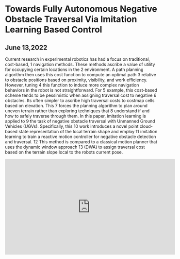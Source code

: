 # Towards Fully Autonomous Negative Obstacle Traversal Via Imitation Learning Based Control
## June 13,2022
Current research in experimental robotics has had a focus on traditional, cost-based, 1
navigation methods. These methods ascribe a value of utility for occupying certain locations in the 2
environment. A path planning algorithm then uses this cost function to compute an optimal path 3
relative to obstacle positions based on proximity, visibility, and work efficiency. However, tuning 4
this function to induce more complex navigation behaviors in the robot is not straightforward. For 5
example, this cost-based scheme tends to be pessimistic when assigning traversal cost to negative 6
obstacles. Its often simpler to ascribe high traversal costs to costmap cells based on elevation. This 7
forces the planning algorithm to plan around uneven terrain rather than exploring techniques that 8
understand if and how to safely traverse through them. In this paper, imitation learning is applied to 9
the task of negative obstacle traversal with Unmanned Ground Vehicles (UGVs). Specifically, this 10
work introduces a novel point cloud-based state representation of the local terrain shape and employ 11
imitation learning to train a reactive motion controller for negative obstacle detection and traversal. 12
This method is compared to a classical motion planner that uses the dynamic window approach 13
(DWA) to assign traversal cost based on the terrain slope local to the robots current pose.
<p align="center">
<iframe width="560" height="315" src="https://www.youtube.com/embed/atwoEgyZkHo" title="YouTube video player" frameborder="0" allow="accelerometer; autoplay; clipboard-write; encrypted-media; gyroscope; picture-in-picture" allowfullscreen></iframe>
</p>
